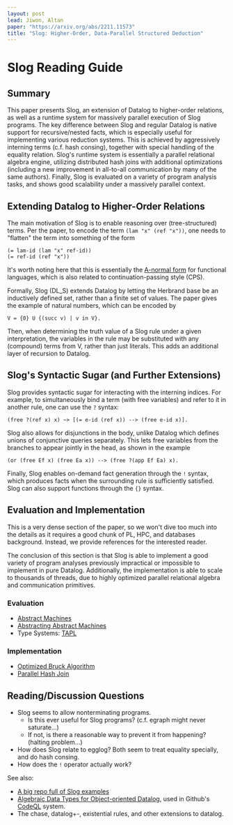 ```yaml
---
layout: post
lead: Jiwon, Altan
paper: "https://arxiv.org/abs/2211.11573"
title: "Slog: Higher-Order, Data-Parallel Structured Deduction"
---
```


# Slog Reading Guide

## Summary
This paper presents Slog, an extension of Datalog to higher-order relations, as
well as a runtime system for massively parallel execution of Slog programs.
The key difference between Slog and regular Datalog is native support for
recursive/nested facts, which is especially useful for implementing various
reduction systems. This is achieved by aggressively interning terms (c.f.
hash consing), together with special handling of the equality relation.
Slog's runtime system is essentially a parallel relational algebra engine,
utilizing distributed hash joins with additional optimizations (including a new
improvement in all-to-all communication by many of the same authors).
Finally, Slog is evaluated on a variety of program analysis tasks, and shows
good scalability under a massively parallel context.

## Extending Datalog to Higher-Order Relations
The main motivation of Slog is to enable reasoning over (tree-structured) terms.
Per the paper, to encode the term `(lam "x" (ref "x"))`, one needs to "flatten"
the term into something of the form
```
(= lam-id (lam "x" ref-id))
(= ref-id (ref "x"))
```
It's worth noting here that this is essentially the
[A-normal form](https://en.wikipedia.org/wiki/A-normal_form) for functional
languages, which is also related to continuation-passing style (CPS).

Formally, Slog (DL\_S) extends Datalog by letting the Herbrand base be an
inductively defined set, rather than a finite set of values. The paper gives
the example of natural numbers, which can be encoded by
```
V = {0} U {(succ v) | v in V}.
```
Then, when determining the truth value of a Slog rule under a given
interpretation, the variables in the rule may be substituted with any (compound)
terms from V, rather than just literals. This adds an additional layer of
recursion to Datalog.

## Slog's Syntactic Sugar (and Further Extensions)
Slog provides syntactic sugar for interacting with the interning indices.
For example, to simultaneously bind a term (with free variables) and refer to
it in another rule, one can use the `?` syntax:
```
(free ?(ref x) x) ~> [(= e-id (ref x)) --> (free e-id x)].
```

Slog also allows for disjunctions in the body, unlike Datalog which defines
unions of conjunctive queries separately. This lets free variables from the
branches to appear jointly in the head, as shown in the example
```
(or (free Ef x) (free Ea x)) --> (free ?(app Ef Ea) x).
```

Finally, Slog enables on-demand fact generation through the `!` syntax, which
produces facts when the surrounding rule is sufficiently satisfied.
Slog can also support functions through the `{}` syntax.

## Evaluation and Implementation
This is a very dense section of the paper, so we won't dive too much into the
details as it requires a good chunk of PL, HPC, and databases background.
Instead, we provide references for the interested reader.

The conclusion of this section is that Slog is able to implement a good variety
of program analyses previously impractical or impossible to implement in pure
Datalog. Additionally, the implementation is able to scale to thousands of threads,
due to highly optimized parallel relational algebra and communication primitives.

### Evaluation
* [Abstract Machines](https://www.inf.ed.ac.uk/teaching/courses/lsi/diehl_abstract_machines.pdf)
* [Abstracting Abstract Machines](https://dl.acm.org/doi/10.1145/1863543.1863553)
* Type Systems: [TAPL](https://www.cis.upenn.edu/~bcpierce/tapl/)

### Implementation
* [Optimized Bruck Algorithm](https://dl.acm.org/doi/abs/10.1145/3502181.3531468)
* [Parallel Hash Join](https://faculty.cc.gatech.edu/~jarulraj/courses/4420-f20/slides/24-parallel-hash-join.pdf)

## Reading/Discussion Questions
* Slog seems to allow nonterminating programs.
  - Is this ever useful for Slog programs? (c.f. egraph might never saturate...)
  - If not, is there a reasonable way to prevent it from happening?
    (halting problem...)
* How does Slog relate to egglog? Both seem to treat equality specially, and
  do hash consing.
* How does the `!` operator actually work?



See also:
- [A big repo full of Slog examples](https://github.com/harp-lab/rosetta-slog)
- [Algebraic Data Types for Object-oriented Datalog](https://codeql.github.com/publications/algebraic-data-types.pdf), used in Github's [CodeQL](https://codeql.github.com/) system.
- The chase, datalog+-, existential rules, and other extensions to datalog.
